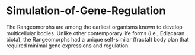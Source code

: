# Simulation-of-Gene-Regulation
The Rangeomorphs are among the earliest organisms known to develop multicellular bodies. Unlike other contemporary life forms (i.e., Ediacaran biota), the Rangeomorphs had a unique self-similar (fractal) body plan that required minimal gene expressions and regulation.
